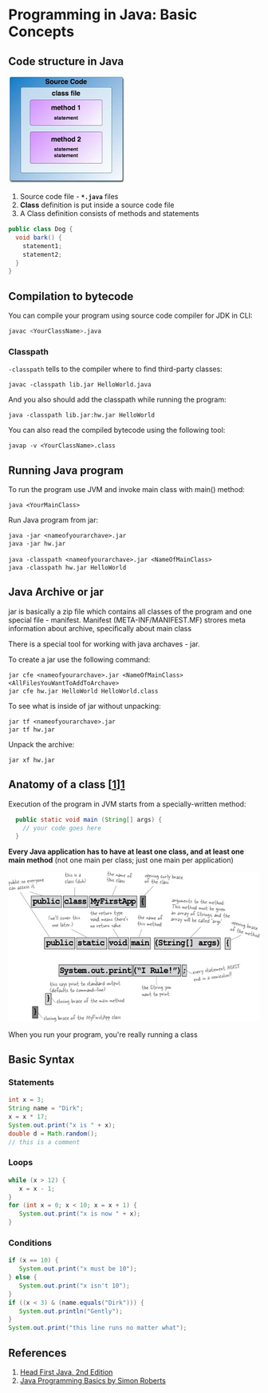 # Programming in Java: Basic Concepts

## Code structure in Java
![Code Structure](./img/code_structure.jpg)

1. Source code file - **`*.java`** files
2. **Class** definition is put inside a source code file 
3. A Class definition consists of methods and statements

```java
public class Dog {
  void bark() {
    statement1;
    statement2;
  }
}
```


## Compilation to bytecode

You can compile your program using source code compiler for JDK in CLI:

```bash
javac <YourClassName>.java
```

### Classpath

`-classpath` tells to the compiler where to find third-party classes:

```
javac -classpath lib.jar HelloWorld.java
```

And you also should add the classpath while running the program:

```
java -classpath lib.jar:hw.jar HelloWorld
```

You can also read the compiled bytecode using the following tool:

```
javap -v <YourClassName>.class
```
## Running Java program

To run the program use JVM and invoke main class with main() method:
```
java <YourMainClass>
```

Run Java program from jar:

```
java -jar <nameofyourarchave>.jar
java -jar hw.jar

java -classpath <nameofyourarchave>.jar <NameOfMainClass>
java -classpath hw.jar HelloWorld
```

## Java Archive or jar

jar is basically a zip file which contains all classes of the program and one special file - manifest. Manifest (META-INF/MANIFEST.MF) strores meta information about archive, specifically about main class

There is a special tool for working with java archaves - jar.

To create a jar use the following command:

```
jar cfe <nameofyourarchave>.jar <NameOfMainClass> <AllFilesYouWantToAddToArchave>
jar cfe hw.jar HelloWorld HelloWorld.class
```

To see what is inside of jar without unpacking:

```
jar tf <nameofyourarchave>.jar
jar tf hw.jar
```

Unpack the archive:

```
jar xf hw.jar
```

## Anatomy of a class [[1]][1]

Execution of the program in JVM starts from a specially-written method:

```java
  public static void main (String[] args) {
    // your code goes here
  }
```

**Every Java application has to have at least one class, and at least one main method** (not one main per class; just one main per application)

![Class Anatomy](./img/class-anatomy.jpg)

When you run your program, you're really running a class

## Basic Syntax

### Statements
```java
int x = 3;
String name = "Dirk";
x = x * 17;
System.out.print("x is " + x);
double d = Math.random();
// this is a comment
```

### Loops
```java
while (x > 12) {
   x = x - 1;
}
for (int x = 0; x < 10; x = x + 1) {
   System.out.print("x is now " + x);
}
```

### Conditions
```java
if (x == 10) {
   System.out.print("x must be 10");
} else {
   System.out.print("x isn't 10");
}
if ((x < 3) & (name.equals("Dirk"))) {
   System.out.println("Gently");
}
System.out.print("this line runs no matter what");
```

## References
1. [Head First Java, 2nd Edition][1]
2. [Java Programming Basics by Simon Roberts][2]

[1]: http://shop.oreilly.com/product/9780596009205.do
[2]: https://www.safaribooksonline.com/library/view/java-programming-basics/9780133975154/